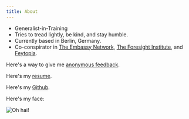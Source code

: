 ```yaml
---
title: About
---
```


- Generalist-in-Training
- Tries to tread lightly, be kind, and stay humble.
- Currently based in Berlin, Germany.
- Co-conspirator in [The Embassy Network](https://embassynetwork.com/), [The Foresight Institute](https://foresight.org/), and [Feytopia](https://feytopia.com/).

Here's a way to give me [anonymous feedback](https://www.admonymous.co/dangirsh).

Here's my [resume](../doc/resume.pdf).

Here's my [Github](https://github.com/dangirsh/).

Here's my face:

![](../img/mallorca_face.jpg "Oh hai!")


